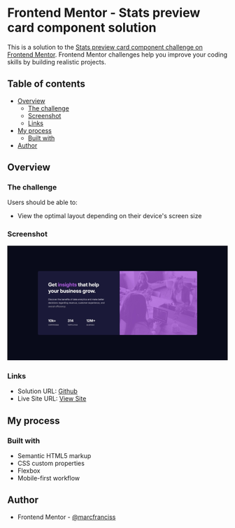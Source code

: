 # Frontend Mentor - Stats preview card component solution

This is a solution to the [Stats preview card component challenge on Frontend Mentor](https://www.frontendmentor.io/challenges/stats-preview-card-component-8JqbgoU62). Frontend Mentor challenges help you improve your coding skills by building realistic projects.

## Table of contents

- [Overview](#overview)
  - [The challenge](#the-challenge)
  - [Screenshot](#screenshot)
  - [Links](#links)
- [My process](#my-process)
  - [Built with](#built-with)
- [Author](#author)

## Overview

### The challenge

Users should be able to:

- View the optimal layout depending on their device's screen size

### Screenshot

![](./screenshot.jpg)

### Links

- Solution URL: [Github](https://github.com/marcfranciss/Stat-preview-card.git)
- Live Site URL: [View Site](https://marcfranciss.github.io/Stat-preview-card/)

## My process

### Built with

- Semantic HTML5 markup
- CSS custom properties
- Flexbox
- Mobile-first workflow

## Author

- Frontend Mentor - [@marcfranciss](https://www.frontendmentor.io/profile/marcfranciss)
